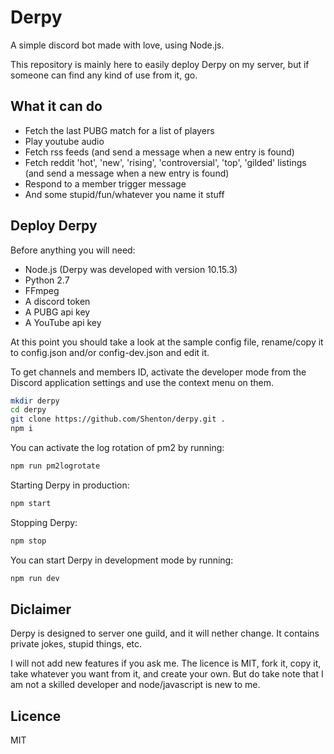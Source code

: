 # Derpy
A simple discord bot made with love, using Node.js.

This repository is mainly here to easily deploy Derpy on my server, but if someone can find any kind of use from it, go.

## What it can do
* Fetch the last PUBG match for a list of players
* Play youtube audio
* Fetch rss feeds (and send a message when a new entry is found)
* Fetch reddit 'hot', 'new', 'rising', 'controversial', 'top', 'gilded' listings (and send a message when a new entry is found)
* Respond to a member trigger message
* And some stupid/fun/whatever you name it stuff

## Deploy Derpy
Before anything you will need:
* Node.js (Derpy was developed with version 10.15.3)
* Python 2.7
* FFmpeg
* A discord token
* A PUBG api key
* A YouTube api key

At this point you should take a look at the sample config file, rename/copy it to config.json and/or config-dev.json and edit it.

To get channels and members ID, activate the developer mode from the Discord application settings and use the context menu on them.

```bash
mkdir derpy
cd derpy
git clone https://github.com/Shenton/derpy.git .
npm i
```
You can activate the log rotation of pm2 by running:
```bash
npm run pm2logrotate
```
Starting Derpy in production:
```bash
npm start
```
Stopping Derpy:
```bash
npm stop
```
You can start Derpy in development mode by running:
```bash
npm run dev
```

## Diclaimer
Derpy is designed to server one guild, and it will nether change. It contains private jokes, stupid things, etc.

I will not add new features if you ask me. The licence is MIT, fork it, copy it, take whatever you want from it, and create your own. But do take note that I am not a skilled developer and node/javascript is new to me.

## Licence
MIT